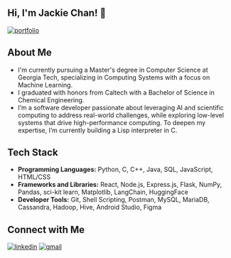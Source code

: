 ## Hi, I'm Jackie Chan! 🙂
[![portfolio](https://img.shields.io/badge/visit_my_portfolio-F8B33F?style=for-the-badge&logoColor=white&labelColor=ffffff)](https://jackiechanmakes.github.io/)

## About Me 
- I'm currently pursuing a Master's degree in Computer Science at Georgia Tech, specializing in Computing Systems with a focus on Machine Learning.
- I graduated with honors from Caltech with a Bachelor of Science in Chemical Engineering.
- I’m a software developer passionate about leveraging AI and scientific computing to address real-world challenges, while exploring low-level systems that drive high-performance computing. To deepen my expertise, I’m currently building a Lisp interpreter in C.

## Tech Stack
- **Programming Languages:** Python, C, C++, Java, SQL, JavaScript, HTML/CSS
- **Frameworks and Libraries:** React, Node.js, Express.js, Flask, NumPy, Pandas, sci-kit learn, Matplotlib, LangChain, HuggingFace
- **Developer Tools:** Git, Shell Scripting, Postman, MySQL, MariaDB, Cassandra, Hadoop, Hive, Android Studio, Figma

## Connect with Me
[![linkedin](https://img.shields.io/badge/linkedin-2363C3?style=for-the-badge&labelColor=ffffff)](https://www.linkedin.com/in/jacqueline-jackie-chan)
[![gmail](https://img.shields.io/badge/gmail-EA4335?style=for-the-badge&logo=gmail&logoColor=ffffff)](mailto:jacquelinechan118@gmail.com?subject=Reaching%20out%20to%20connect)
